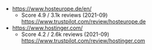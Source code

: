 - https://www.hosteurope.de/en/
  - Score 4.9 / 3.1k reviews (2021-09) https://www.trustpilot.com/review/hosteurope.de
- https://www.hostinger.com/
  - Score 4.2 / 2.6k reviews (2021-09) https://www.trustpilot.com/review/hostinger.com
